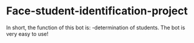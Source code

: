 # Face-student-identification-project
In short, the function of this bot is: -determination of students. The bot is very easy to use!
